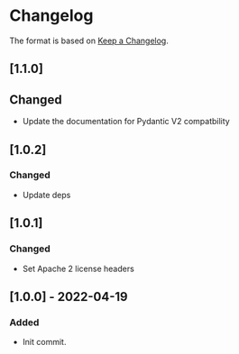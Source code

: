 # Changelog

The format is based on [Keep a Changelog](https://keepachangelog.com/en/1.0.0/).

## [1.1.0]
## Changed
- Update the documentation for Pydantic V2 compatbility

## [1.0.2]
### Changed
- Update deps

## [1.0.1]
### Changed
- Set Apache 2 license headers

## [1.0.0] - 2022-04-19
### Added
- Init commit.
